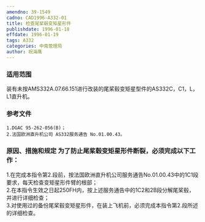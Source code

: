 ```yaml
---
amendno: 39-1549  
cadno: CAD1996-A332-01  
title: 检查尾桨毂变矩星形件  
publishdate: 1996-01-18  
effdate: 1996-01-19  
tags: A332  
categories: 中南管理局  
author: 祝海鹰  
---
```

  
### 适用范围  
装有未按AMS332A.07.66.151进行改装的尾桨毂变矩星型件的AS332C，C1，L，L1直升机。  
  
<!--more-->  
### 参考文件  
    1.DGAC 95-262-056(B)；  
    2.法国欧洲直升机公司 AS332服务通告 No.01.00.43。  
  
### 原因、措施和规定 为了防止尾桨毂变矩星形件断裂，必须完成以下工作：  
1.在完成本指令第2.段前，按法国欧洲直升机公司服务通告No.01.00.43中的1C1段要求，每天检查变矩星形件臂的根部；  
   2.在本指令生效之日起250FH内，按上述服务通告中的1C2和2B段分解尾桨毂，并进行详细检查；  
   3.对使用过的备份尾桨毂变矩星形件，在装上飞机前，必须完成本指令第2.段所述的详细检查。  
  
